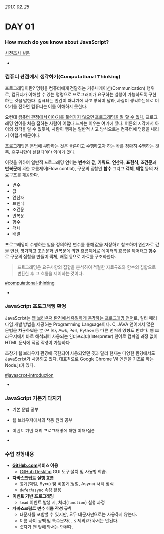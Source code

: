 ###### 2017. 02. 25

# DAY 01

### How much do you know about JavaScript?

[사전조사 설문](https://goo.gl/JJqE7h)

-

### 컴퓨터 관점에서 생각하기(Computational Thinking)

프로그래밍이란? 명령을 컴퓨터에게 전달하는 커뮤니케이션(Communication) 행위로, 컴퓨터가 이해할 수 있는 명령으로 프로그래머가 요구하는 실행이 가능하도록 구현하는 것을 말한다. 컴퓨터는 인간이 아니기에 사고 방식이 달라, 사람이 생각하는데로 이야기를 전하면 컴퓨터는 이를 이해하지 못한다. 

요컨대 <u>컴퓨터 관점에서 이야기를 풀어가지 않으면 프로그래밍을 잘 할 수 없다.</u> 프로그래밍 언어를 처음 접하는 사람이 어렵다 느끼는 이유는 여기에 있다. 어른의 시각에서 아이의 생각을 알 수 없듯이, 사람이 행하는 일반적 사고 방식으로는 컴퓨터에 명령을 내리기 어렵기 때문이다.

프로그래밍은 문법에 부합하는 것은 물론이고 수행하고자 하는 바를 정확히 수행하는 것 즉, 요구사항이 실현되어야 의미가 있다.

이것을 위하여 일반적 프로그래밍 언어는 **변수**와 **값**, **키워드**, **연산자**, **표현식**, **조건문**과 **반복문**에 의한 흐름제어(Flow control), 구문의 집합인 **함수** 그리고 **객체**, **배열** 등의 자료구조를 제공한다.

- 변수
- 값
- 연산자
- 표현식
- 조건문
- 반복문
- 함수
- 객체
- 배열

프로그래밍이 수행하는 일을 정의하면 변수를 통해 값을 저장하고 참조하며 연산자로 값을 연산, 평가하고 조건문과 반복문에 의한 흐름제어로 데이터의 흐름을 제어하고 함수로 구문의 집합을 만들며 객체, 배열 등으로 자료를 구조화한다.

> 프로그래밍은 요구사항의 집합을 분석하여 적절한 자료구조와 함수의 집합으로 변환한 후 그 흐름을 제어하는 것이다.

[#computational-thinking](http://poiemaweb.com/coding)

-

### JavaScript 프로그래밍 환경

JavaScript는 <u>웹 브라우저 환경에서 유일하게 동작하는 프로그래밍 언어</u>로, 멀티 패러다임 개발 방법을 제공하는 Programming Language이다. C, JAVA 언어에서 많은 문법을 차용하였을 뿐 아니라, Awk, Perl, Python 등 다른 언어의 영향도 받았다. 웹 브라우저에서 바로 해석되어 사용되는 인터프리터(Interpreter) 언어로 컴파일 과정 없이 HTML 문서에 직접 작성이 가능하다.

초창기 웹 브라우저 환경에 국한되어 사용되었던 것과 달리 현재는 다양한 환경에서도 JavaScript가 사용되고 있다. 대표적으로 Google Chrome V8 엔진을 기초로 하는 Node.js가 있다.  

[#javascript-introduction](http://poiemaweb.com/js-introduction)

-

### JavaScript 기본기 다지기

- 기본 문법 공부
- 웹 브라우저에서의 작동 원리 공부 
- 이벤트 기반 처리 프로그래밍에 대한 이해/실습

-

### 수업 진행내용

- **[GitHub.com](http://github.com/)서비스 이용**
  - [GitHub Desktop](https://desktop.github.com/) GUI 도구 설치 및 사용법 학습.
- **자바스크립트 실행 흐름**
  - 동기(직렬, Sync) 및 비동기(병렬, Async) 처리 방식
  - `defer`/`async` 속성 활용
- **이벤트 기반 프로그래밍**
  - `load` 이벤트 발생 시, 처리(`function`) 실행 과정
- **자바스크립트 변수 이름 작성 규칙**
  - 대문자를 포함할 수 있지만, 모두 대문자만으로는 사용하지 않는다.
  - 이름 사이 공백 및 특수문자(`_`, `$` 제외)가 와서는 안된다.
  - 숫자가 맨 앞에 와서는 안된다.





